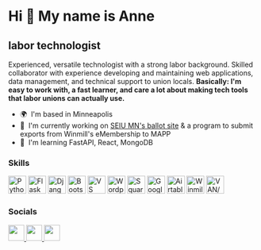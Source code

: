 Hi 👋 My name is Anne
=====================

labor technologist
------------------

Experienced, versatile technologist with a strong labor background. Skilled collaborator with experience developing and maintaining web applications, data management, and technical support to union locals. <b>Basically: I'm easy to work with, a fast learner, and care a lot about making tech tools that labor unions can actually use.</b>

* 🌍  I'm based in Minneapolis
* 🚀  I'm currently working on [SEIU MN's ballot site](http://voteseiumn.org) & a program to submit exports from Winmill's eMembership to MAPP
* 🧠  I'm learning FastAPI, React, MongoDB

### Skills


<p align="left">
  <a href="https://www.python.org/" target="_blank" rel="noreferrer">
    <img src="https://raw.githubusercontent.com/danielcranney/readme-generator/main/public/icons/skills/python-colored.svg" width="36" height="36" alt="Python" /></a>
  <a href="https://flask.palletsprojects.com/en/2.0.x/" target="_blank" rel="noreferrer">
    <img src="https://raw.githubusercontent.com/danielcranney/readme-generator/main/public/icons/skills/flask-colored.svg" width="36" height="36" alt="Flask" /></a>
  <a href="https://www.djangoproject.com/" target="_blank" rel="noreferrer">
    <img src="https://raw.githubusercontent.com/danielcranney/readme-generator/main/public/icons/skills/django-colored.svg" width="36" height="36" alt="Django" /></a>
  <a href="https://getbootstrap.com/" target="_blank" rel="noreferrer">
    <img src="https://raw.githubusercontent.com/danielcranney/readme-generator/main/public/icons/skills/bootstrap-colored.svg" width="36" height="36" alt="Bootstrap" /></a>
  <a href="https://code.visualstudio.com/" target="_blank" rel="noreferrer">
    <img src="https://raw.githubusercontent.com/danielcranney/readme-generator/main/public/icons/skills/visualstudiocode.svg" width="36" height="36" alt="VS Code" /></a>
  <a href="https://wordpress.com" target="_blank" rel="noreferrer">
    <img src="https://raw.githubusercontent.com/danielcranney/readme-generator/main/public/icons/skills/wordpress-colored.svg" width="36" height="36" alt="Wordpress" /></a>
  <a href="https://squarespace.com" target="_blank" rel="noreferrer">
    <img src="https://raw.githubusercontent.com/danielcranney/readme-generator/main/public/icons/skills/squarespace-colored.svg" width="36" height="36" alt="Squarespace" /></a>
  <a href="https://cloud.google.com/" target="_blank" rel="noreferrer">
    <img src="https://pbs.twimg.com/profile_images/1313389057792147456/tpQNbgMz_400x400.jpg" width="36" height="36" alt="Google Workspace" /></a>
  <a href="https://www.airtable.com/" target="_blank" rel="noreferrer">
    <img src="https://images.ctfassets.net/wl95ljfippl8/30nOgPmcoEISnvmpW6ddVW/94a53c7940401c11031dcf7dae6abc00/Group_884.png" width="36" height="36" alt="Airtable" /></a>
  <a href="https://emembership.winmill.com/" target="_blank" rel="noreferrer">
    <img src="https://emembership.winmill.com/wp-content/uploads/2023/06/Winmill-Favicon-256x256-1.png" width="36" height="36" alt="Winmill eMembership" /></a>
  <a href="https://www.ngpvan.com/" target="_blank" rel="noreferrer">
    <img src="https://www.ngpvan.com/wp-content/uploads/2024/04/ngpvan-logo-stacked-blue-crop.png" width="36" height="36" alt="VAN/EveryAction" /></a>
</p>



### Socials

<p align="left">
  <a href="https://www.github.com/aburkhardt" target="_blank" rel="noreferrer">
    <picture>
      <source media="(prefers-color-scheme: dark)" srcset="https://raw.githubusercontent.com/danielcranney/readme-generator/main/public/icons/socials/github-dark.svg" />
      <source media="(prefers-color-scheme: light)" srcset="https://raw.githubusercontent.com/danielcranney/readme-generator/main/public/icons/socials/github.svg" />
      <img src="https://raw.githubusercontent.com/danielcranney/readme-generator/main/public/icons/socials/github.svg" width="32" height="32" />
    </picture></a>
  <a href="https://www.linkedin.com/in/anneburkhardt" target="_blank" rel="noreferrer">
    <picture>
      <source media="(prefers-color-scheme: dark)" srcset="https://raw.githubusercontent.com/danielcranney/readme-generator/main/public/icons/socials/linkedin-dark.svg" />
      <source media="(prefers-color-scheme: light)" srcset="https://raw.githubusercontent.com/danielcranney/readme-generator/main/public/icons/socials/linkedin.svg" />
      <img src="https://raw.githubusercontent.com/danielcranney/readme-generator/main/public/icons/socials/linkedin.svg" width="32" height="32" />
    </picture></a>
  <a href="https://www.x.com/anneburkhardt" target="_blank" rel="noreferrer">
    <picture>
      <source media="(prefers-color-scheme: dark)" srcset="https://raw.githubusercontent.com/danielcranney/readme-generator/main/public/icons/socials/twitter-dark.svg" />
      <source media="(prefers-color-scheme: light)" srcset="https://raw.githubusercontent.com/danielcranney/readme-generator/main/public/icons/socials/twitter.svg" />
      <img src="https://raw.githubusercontent.com/danielcranney/readme-generator/main/public/icons/socials/twitter.svg" width="32" height="32" />
    </picture></a>
</p>
